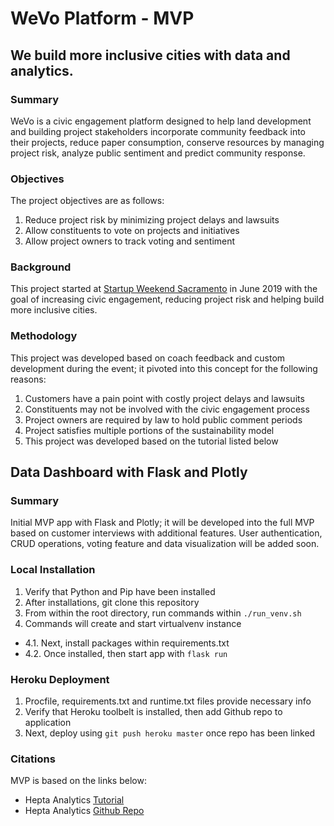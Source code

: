 # WeVo Platform - MVP

## We build more inclusive cities with data and analytics.

### Summary

WeVo is a civic engagement platform designed to help land development and building project stakeholders incorporate community feedback into their projects, reduce paper consumption, conserve resources by managing project risk, analyze public sentiment and predict community response.

### Objectives

The project objectives are as follows:

1. Reduce project risk by minimizing project delays and lawsuits
2. Allow constituents to vote on projects and initiatives
3. Allow project owners to track voting and sentiment

### Background

This project started at [Startup Weekend Sacramento](http://communities.techstars.com/usa/sacramento/startup-weekend/14400) in June 2019 with the goal of increasing civic engagement, reducing project risk and helping build more inclusive cities.

### Methodology

This project was developed based on coach feedback and custom development during the event; it pivoted into this concept for the following reasons:

1. Customers have a pain point with costly project delays and lawsuits
2. Constituents may not be involved with the civic engagement process
3. Project owners are required by law to hold public comment periods
4. Project satisfies multiple portions of the sustainability model
5. This project was developed based on the tutorial listed below

## Data Dashboard with Flask and Plotly

### Summary

Initial MVP app with Flask and Plotly; it will be developed into the full MVP based on customer interviews with additional features. User authentication, CRUD operations, voting feature and data visualization will be added soon.

### Local Installation

1. Verify that Python and Pip have been installed
2. After installations, git clone this repository
3. From within the root directory, run commands within `./run_venv.sh`
4. Commands will create and start virtualvenv instance
* 4.1. Next, install packages within requirements.txt
* 4.2. Once installed, then start app with `flask run`

### Heroku Deployment

1. Procfile, requirements.txt and runtime.txt files provide necessary info
2. Verify that Heroku toolbelt is installed, then add Github repo to application
3. Next, deploy using `git push heroku master` once repo has been linked

### Citations

MVP is based on the links below:

* Hepta Analytics [Tutorial](https://blog.heptanalytics.com/2018/08/07/flask-plotly-dashboard/)
* Hepta Analytics [Github Repo](https://github.com/yvonnegitau/flask-Dashboard)
